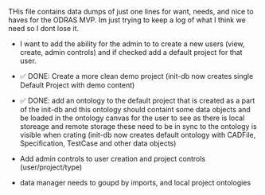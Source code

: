 THis file contains data dumps of just one lines for want, needs, and nice to haves for the ODRAS MVP. Im just trying to keep a log of what I think we need so I dont lose it. 

- I want to add the ability for the admin to to create a new users (view, create, admin controls) and if checked add a default project for that user. 

- ✅ DONE: Create a more clean demo project (init-db now creates single Default Project with demo content)

- ✅ DONE: add an ontology to the default project that is created as a part of the init-db and this ontology should containt some data objects and be loaded in the ontology canvas for the user to see as there is local storeage and remote storage these need to be in sync to the ontology is visible when crating (init-db now creates default ontology with CADFile, Specification, TestCase and other data objects) 

- Add admin controls to user creation and project controls (user/project/type)

- data manager needs to goupd by imports, and local project ontologies